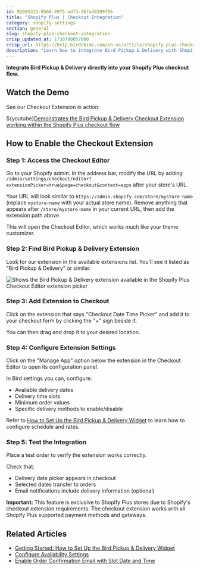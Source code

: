 ```yaml
---
id: 92085321-9568-4975-adf3-267a48199f96
title: "Shopify Plus | Checkout Integration"
category: shopify-settings
section: general
slug: shopify-plus-checkout-integration
crisp_updated_at: 1730790057000
crisp_url: https://help.birdchime.com/en-us/article/shopify-plus-checkout-integration-1q0psg2/
description: "Learn how to integrate Bird Pickup & Delivery with Shopify Plus checkout using our Checkout Extension for seamless delivery scheduling."
---
```


**Integrate Bird Pickup & Delivery directly into your Shopify Plus checkout flow.**

## Watch the Demo

See our Checkout Extension in action:

${youtube}[Demonstrates the Bird Pickup & Delivery Checkout Extension working within the Shopify Plus checkout flow](BOTDZSxwcqU)

## How to Enable the Checkout Extension

### Step 1: Access the Checkout Editor

Go to your Shopify admin. In the address bar, modify the URL by adding `/admin/settings/checkout/editor?extensionPicker=true&page=checkout&context=apps` after your store's URL.

Your URL will look similar to `https://admin.shopify.com/store/mystore-name` (replace `mystore-name` with your actual store name). Remove anything that appears after `/store/mystore-name` in your current URL, then add the extension path above.

This will open the Checkout Editor, which works much like your theme customizer.

### Step 2: Find Bird Pickup & Delivery Extension

Look for our extension in the available extensions list. You'll see it listed as "Bird Pickup & Delivery" or similar.

![Shows the Bird Pickup & Delivery extension available in the Shopify Plus Checkout Editor extension picker](https://storage.crisp.chat/users/helpdesk/website/ca826b447482b000/image_rrc7f9.png)

### Step 3: Add Extension to Checkout

Click on the extension that says "Checkout Date Time Picker" and add it to your checkout form by clicking the "+" sign beside it.

You can then drag and drop it to your desired location.

### Step 4: Configure Extension Settings

Click on the "Manage App" option below the extension in the Checkout Editor to open its configuration panel.

In Bird settings you can, configure:

- Available delivery dates
- Delivery time slots
- Minimum order values
- Specific delivery methods to enable/disable

Refer to [How to Set Up the Bird Pickup & Delivery Widget](https://help.birdchime.com/en-us/article/how-to-set-up-the-bird-pickup-delivery-widget-1tra0ra/) to learn how to configure schedule and rates.

### Step 5: Test the Integration

Place a test order to verify the extension works correctly.

Check that:

- Delivery date picker appears in checkout
- Selected dates transfer to orders
- Email notifications include delivery information (optional)

**Important:** This feature is exclusive to Shopify Plus stores due to Shopify's checkout extension requirements. The checkout extension works with all Shopify Plus supported payment methods and gateways.

## Related Articles

- [Getting Started: How to Set Up the Bird Pickup & Delivery Widget](https://help.birdchime.com/en-us/article/how-to-set-up-the-bird-pickup-delivery-widget-1tra0ra/)
- [Configure Availability Settings](https://help.birdchime.com/en-us/article/configure-availability-settings-199dozz/)
- [Enable Order Confirmation Email with Slot Date and Time](https://help.birdchime.com/en-us/article/enable-order-confirmation-email-with-slot-date-and-time-iju71t/)
